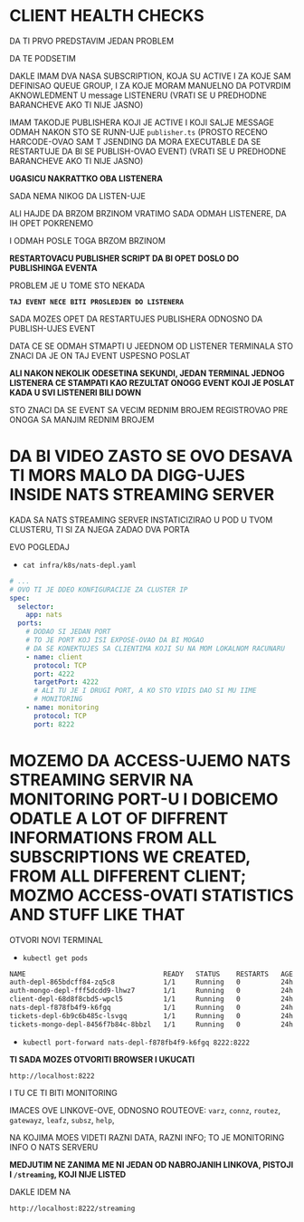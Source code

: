 # CLIENT HEALTH CHECKS

DA TI PRVO PREDSTAVIM JEDAN PROBLEM 

DA TE PODSETIM

DAKLE IMAM DVA NASA SUBSCRIPTION, KOJA SU ACTIVE I ZA KOJE SAM DEFINISAO QUEUE GROUP, I ZA KOJE MORAM MANUELNO DA POTVRDIM AKNOWLEDMENT U message LISTENERU (VRATI SE U PREDHODNE BARANCHEVE AKO TI NIJE JASNO)

IMAM TAKODJE PUBLISHERA KOJI JE ACTIVE I KOJI SALJE MESSAGE ODMAH NAKON STO SE RUNN-UJE `publisher.ts` (PROSTO RECENO HARCODE-OVAO SAM T JSENDING DA MORA EXECUTABLE DA SE RESTARTUJE DA BI SE PUBLISH-OVAO EVENT) (VRATI SE U PREDHODNE BARANCHEVE AKO TI NIJE JASNO)

**UGASICU NAKRATTKO OBA LISTENERA**

SADA NEMA NIKOG DA LISTEN-UJE


ALI HAJDE DA BRZOM BRZINOM VRATIMO SADA ODMAH LISTENERE, DA IH OPET POKRENEMO

I ODMAH POSLE TOGA BRZOM BRZINOM

**RESTARTOVACU PUBLISHER SCRIPT DA BI OPET DOSLO DO PUBLISHINGA EVENTA**

PROBLEM JE U TOME STO NEKADA

**`TAJ EVENT NECE BITI PROSLEDJEN DO LISTENERA`**

SADA MOZES OPET DA RESTARTUJES PUBLISHERA ODNOSNO DA PUBLISH-UJES EVENT

DATA CE SE ODMAH STMAPTI U JEEDNOM OD LISTENER TERMINALA STO ZNACI DA JE ON TAJ EVENT USPESNO POSLAT

**ALI NAKON NEKOLIK ODESETINA SEKUNDI, JEDAN TERMINAL JEDNOG LISTENERA CE STAMPATI KAO REZULTAT ONOGG EVENT KOJI JE POSLAT KADA U SVI LISTENERI BILI DOWN**

STO ZNACI DA SE EVENT SA VECIM REDNIM BROJEM REGISTROVAO PRE ONOGA SA MANJIM REDNIM BROJEM

# DA BI VIDEO ZASTO SE OVO DESAVA TI MORS MALO DA DIGG-UJES INSIDE NATS STREAMING SERVER

KADA SA NATS STREAMING SERVER INSTATICIZIRAO U POD U TVOM CLUSTERU, TI SI ZA NJEGA ZADAO DVA PORTA

EVO POGLEDAJ

- `cat infra/k8s/nats-depl.yaml`

```yaml
# ...
# OVO TI JE DDEO KONFIGURACIJE ZA CLUSTER IP
spec:
  selector:
    app: nats
  ports:
    # DODAO SI JEDAN PORT
    # TO JE PORT KOJ ISI EXPOSE-OVAO DA BI MOGAO
    # DA SE KONEKTUJES SA CLIENTIMA KOJI SU NA MOM LOKALNOM RACUNARU
    - name: client
      protocol: TCP
      port: 4222
      targetPort: 4222
      # ALI TU JE I DRUGI PORT, A KO STO VIDIS DAO SI MU IIME
      # MONITORING
    - name: monitoring
      protocol: TCP
      port: 8222

```

# MOZEMO DA ACCESS-UJEMO NATS STREAMING SERVIR NA MONITORING PORT-U I DOBICEMO ODATLE A LOT OF DIFFRENT INFORMATIONS FROM ALL SUBSCRIPTIONS WE CREATED, FROM ALL DIFFERENT CLIENT; MOZMO ACCESS-OVATI STATISTICS AND STUFF LIKE THAT

OTVORI NOVI TERMINAL

- `kubectl get pods`

```zsh
NAME                                  READY   STATUS    RESTARTS   AGE
auth-depl-865bdcff84-zq5c8            1/1     Running   0          24h
auth-mongo-depl-fff5dcdd9-lhwz7       1/1     Running   0          24h
client-depl-68d8f8cbd5-wpcl5          1/1     Running   0          24h
nats-depl-f878fb4f9-k6fgq             1/1     Running   0          24h
tickets-depl-6b9c6b485c-lsvgq         1/1     Running   0          24h
tickets-mongo-depl-8456f7b84c-8bbzl   1/1     Running   0          24h
```

- `kubectl port-forward nats-depl-f878fb4f9-k6fgq 8222:8222`

**TI SADA MOZES OTVORITI BROWSER I UKUCATI**

`http://localhost:8222`

I TU CE TI BITI MONITORING

IMACES OVE LINKOVE-OVE, ODNOSNO ROUTEOVE: `varz`, `connz`, `routez`, `gatewayz`, `leafz`, `subsz`, `help`,

NA KOJIMA MOES VIDETI RAZNI DATA, RAZNI INFO; TO JE MONITORING INFO O NATS SERVERU

**MEDJUTIM NE ZANIMA ME NI JEDAN OD NABROJANIH LINKOVA, PISTOJI I `/streaming`, KOJI NIJE LISTED**

DAKLE IDEM NA

`http://localhost:8222/streaming`
